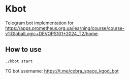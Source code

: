 # Kbot

Telegram bot implementation for https://apps.prometheus.org.ua/learning/course/course-v1:GlobalLogic+DEVOPS101+2024_T2/home.  

## How to use

```sh
./kbot start
```

TG bot username: https://t.me/cobra_space_kgod_bot
